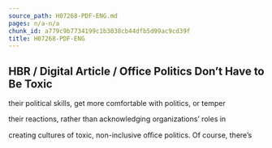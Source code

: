 ```yaml
---
source_path: H07268-PDF-ENG.md
pages: n/a-n/a
chunk_id: a779c9b7734199c1b3038cb44dfb5d99ac9cd39f
title: H07268-PDF-ENG
---
```

## HBR / Digital Article / Office Politics Don’t Have to Be Toxic

their political skills, get more comfortable with politics, or temper

their reactions, rather than acknowledging organizations’ roles in

creating cultures of toxic, non-inclusive oﬃce politics. Of course, there’s
